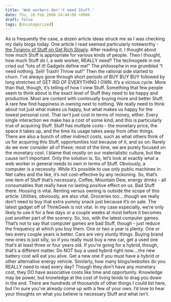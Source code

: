 ```yaml
---
title: 'Web workers don''t need Stuff.'
date: Thu, 28 Feb 2008 14:44:00 +0000
draft: false
tags: [Uncategorized]
---
```


As is frequently the case, a dozen article ideas struck me as I was checking my daily blogs today. One article I read seemed particularly noteworthy - [the Tyranny of Stuff on Get Rich Slowly](http://www.getrichslowly.org/blog/2007/08/10/the-tyranny-of-stuff/). After reading it, I thought about how much Stuff is appropriate for various kinds of people. Then I thought, how much Stuff do I, a web worker, REALLY need? The technogeek in me cried out “lots of it! Gadgets define me!” The philosophe in me grumbled “I need nothing. Sell! Trash! Throw out!” Then the rational side started to churn. I’ve always gone through short periods of BUY BUY BUY followed by long stretches of GET RID OF EVERYTHING I OWN. It’s a vicious cycle. More than that, though, it’s telling of how I view Stuff. Something that few people seem to think about is the exact level of Stuff they need to be happy and productive. Most are content with continually buying more and better Stuff. A rare few find happiness in owning next to nothing. We really need to think about not just what makes us happy, but what makes us happy for the lowest personal cost. That isn’t just cost in terms of money, either. Every single interaction we make has a cost of some kind, and this is particularly true of acquiring Stuff. Stuff has multiple costs - the monetary price, the space it takes up, and the time its usage takes away from other things. There are also a bunch of other indirect costs, such as what others think of us for acquiring this Stuff, opportunities lost because of it, and so on. Rarely do we ever consider all of these; most of the time, we are purely focused on the monetary cost. I blame that mostly on our materialistic culture, but the cause isn’t important. Only the solution is. So, let’s look at exactly what a web worker in general needs to own in terms of Stuff. Obviously, a computer is a necessity. While it’s possible to use only public machines in Net cafes and the like, it’s not cost-effective by any reckoning. So, that’s one item of Stuff that’s necessary. Coffee, Mountain Dew, energy drinks - all consumables that really have no lasting positive effect on us. Bad Stuff there. Housing is vital. Renting versus owning is outside the scope of this article. Utilities, obviously, are also vital. Groceries too….though we really don’t need to buy that extra yummy snack just because it’s on sale. The latest gadget off of ThinkGeek is not vital. In my case especially, we’re only likely to use it for a few days or a couple weeks at most before it becomes just another part of the scenery. So, too, with the latest computer games. That’s not to say that computer games are bad Stuff, though - just reduce the frequency at which you buy them. One or two a year is plenty. One or two every couple years is better. Cars are very sturdy things. Buying brand new ones is just silly, so if you really must buy a new car, get a used one that’s at least three or four years old. If you’re going for a hybrid, though, that’s a different matter. Do NOT buy a used hybrid right now….the new battery cost will eat you alive. Get a new one if you must have a hybrid or other alternative energy vehicle. Similarly, how many blogs/websites do you REALLY need to read every day? Though they don’t have any monetary cost, they DO have associative costs like time and opportunity. Knowledge may be power, but knowledge at the cost of living tends to drag you down in the end. There are hundreds of thousands of other things I could list here, but I’m sure you’ve already come up with a few of your own. I’d love to hear your thoughts on what you believe is necessary Stuff and what isn’t.